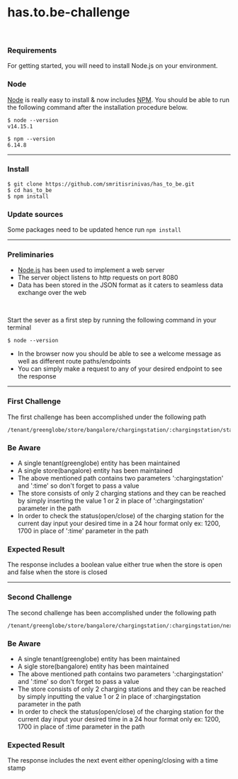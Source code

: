 # has.to.be-challenge

<br />

### Requirements

For getting started, you will need to install Node.js on your environment.

### Node

[Node](http://nodejs.org/) is really easy to install & now includes [NPM](https://npmjs.org/).
You should be able to run the following command after the installation procedure
below.

    $ node --version
    v14.15.1

    $ npm --version
    6.14.8

---

### Install

    $ git clone https://github.com/smritisrinivas/has_to_be.git
    $ cd has_to_be
    $ npm install

### Update sources

Some packages need to be updated hence run `npm install` 

---

### Preliminaries

- [Node.js](https://nodejs.org) has been used to implement a web server 
- The server object listens to http requests on port 8080
- Data has been stored in the JSON format as it caters to seamless data exchange over the web

<br />

Start the sever as a first step by running the following command in your terminal 

    $ node --version


- In the browser now you should be able to see a welcome message as well as different route paths/endpoints
- You can simply make a request to any of your desired endpoint to see the response 

---

### First Challenge

The first challenge has been accomplished under the following path 

    /tenant/greenglobe/store/bangalore/chargingstation/:chargingstation/status/:time

### Be Aware 
 
- A single tenant(greenglobe) entity has been maintained 
- A single store(bangalore) entity has been maintained
- The above mentioned path contains two parameters ':chargingstation' and ':time' so don't forget to pass a value
- The store consists of only 2 charging stations and they can be reached by simply inserting the value 1 or 2 in place of ':chargingstation' parameter in the path 
- In order to check the status(open/close) of the charging station for the current day input your desired time in a 24 hour format only ex: 1200, 1700 in place of ':time'       parameter in the path 
    
### Expected Result

The response includes a boolean value either true when the store is open and false when the store is closed 

---

### Second Challenge 

The second challenge has been accomplished under the following path 

    /tenant/greenglobe/store/bangalore/chargingstation/:chargingstation/nextevent/:time

### Be Aware 
 
- A single tenant(greenglobe) entity has been maintained 
- A sigle store(bangalore) entity has been maintained
- The above mentioned path contains two parameters ':chargingstation' and ':time' so don't forget to pass a value
- The store consists of only 2 charging stations and they can be reached by simply inputting the value 1 or 2 in place of :chargingstation parameter in the path 
- In order to check the status(open/close) of the charging station for the current day input your desired time in a 24 hour format only ex: 1200, 1700 in place of :time       parameter in the path 
    
### Expected Result

The response includes the next event either opening/closing with a time stamp 







